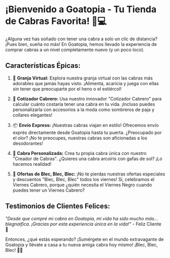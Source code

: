 # ¡Bienvenido a Goatopia - Tu Tienda de Cabras Favorita! 🐐💻

¿Alguna vez has soñado con tener una cabra a solo un clic de distancia? ¡Pues bien, sueña no más! En Goatopia, hemos llevado la experiencia de comprar cabras a un nivel completamente nuevo (y un poco loco).

## **Características Épicas:**

1. 🌟 **Granja Virtual:**
   Explora nuestra granja virtual con las cabras más adorables que jamás hayas visto. ¡Alimenta, acaricia y juega con ellas sin tener que preocuparte por el heno o el estiércol!

2. 🛒 **Cotizador Cabrero:**
   Usa nuestro innovador "Cotizador Cabrero" para calcular cuánto costaría tener una cabra en tu vida. ¡Incluso puedes personalizarla con accesorios a la moda como sombreros de paja y collares elegantes!

3. 📦 **Envío Express:**
   ¡Nuestras cabras viajan en estilo! Ofrecemos envío exprés directamente desde Goatopia hasta tu puerta. ¿Preocupado por el olor? ¡No te preocupes, nuestras cabras son aficionadas a los desodorantes!

4. 🌈 **Cabra Personalizada:**
   Crea tu propia cabra única con nuestro "Creador de Cabras". ¿Quieres una cabra arcoíris con gafas de sol? ¡Lo hacemos realidad!

5. 🎉 **Ofertas de Blec, Blec, Blec:**
   ¡No te pierdas nuestras ofertas especiales y descuentos "Blec, Blec, Blec" todos los viernes! Sí, celebramos el Viernes Cabrero, porque ¿quién necesita el Viernes Negro cuando puedes tener un Viernes Cabrero?

## **Testimonios de Clientes Felices:**

*"Desde que compré mi cabra en Goatopia, mi vida ha sido mucho más... blegnaífica. ¡Gracias por esta experiencia única en la vida!"* - Feliz Cliente 🌟

Entonces, ¿qué estás esperando? ¡Sumérgete en el mundo extravagante de Goatopia y llévate a casa a tu nueva amiga cabra hoy mismo! ¡Blec, Blec, Blec! 🎉🐐
